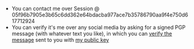 - You can contact me over Session @ 05f96b7905e3b65c6dd362e64bdacba977ace7b35786790aa9f4e750d617712924
- You can verify it's me over any social media by asking for a signed PGP message (with whatever text you like), in which you can [verify the message](https://pgptool.org/) sent to you with [my public key](https://github.com/6ce/6ce/blob/main/pgp.txt)
